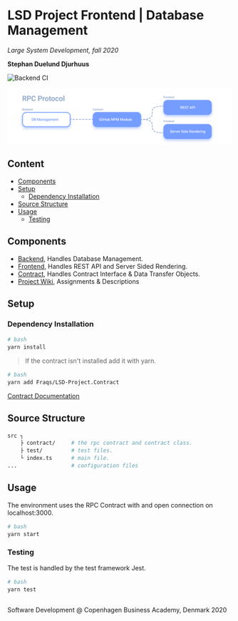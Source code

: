   
  
  
  
  
#  LSD Project Frontend | Database Management
  
  
_Large System Development, fall 2020_
  
**Stephan Duelund Djurhuus**
  
![Backend CI](https://github.com/Fraqs/LSD-Project.Backend/workflows/Backend%20CI/badge.svg )
  
![cover image](/assets/cover.png?0.9843603691132119 )  
  
##  Content
  
  
- [Components](/#components )
- [Setup](/#setup )
  - [Dependency Installation](/#dependency-installation )
- [Source Structure](/#source-structure )
- [Usage](/#usage )
  - [Testing](/#testing )
  
##  Components
  
  
-   [Backend](https://github.com/Fraqs/LSD-Project.Backend ), Handles Database Management.
-   [Frontend](https://github.com/Fraqs/LSD-Project.Frontend ), Handles REST API and Server Sided Rendering.
-   [Contract](https://github.com/Fraqs/LSD-Project.Contract ), Handles Contract Interface & Data Transfer Objects.
-   [Project Wiki](https://github.com/Fraqs/LSD-Project.Contract/wiki ), Assignments & Descriptions
  
##  Setup
  
  
###  Dependency Installation
  
  
```bash
# bash
yarn install
```
  
> If the contract isn't installed add it with yarn.
  
```bash
# bash
yarn add Fraqs/LSD-Project.Contract
```
  
[Contract Documentation](https://github.com/Fraqs/LSD-Project.Contract )
  
##  Source Structure
  
  
```bash
src ┐
    ├ contract/     # the rpc contract and contract class.
    ├ test/         # test files.
    └ index.ts      # main file.
...                 # configuration files
```
  
##  Usage
  
  
The environment uses the RPC Contract with and open connection on localhost:3000.
  
```bash
# bash
yarn start
```
  
###  Testing
  
  
The test is handled by the test framework Jest.
  
```bash
# bash
yarn test
```
  
## 
  
  
Software Development @ Copenhagen Business Academy, Denmark 2020
  